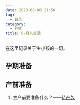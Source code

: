 ```yaml
---
date: 2023-08-08 21:50
tag:
  - 目录
category:
  - 养娃
title: 0-育儿目录
---
```


在这里记录关于生小孩的一切。

## 孕期准备

## 产前准备

1. 生产前要准备什么？——[待产包](*/待产包.md)
